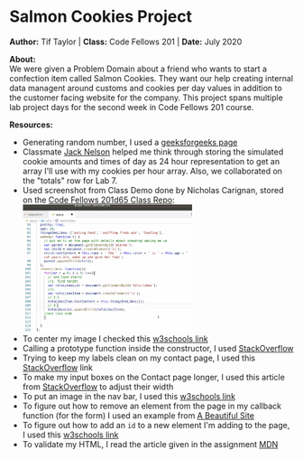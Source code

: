 # Salmon Cookies Project 
**Author:** Tif Taylor | **Class:** Code Fellows 201 | **Date:** July 2020

**About:**  
We were given a Problem Domain about a friend who wants to start a confection item called Salmon Cookies. They want our help creating internal data managent around customs and cookies per day values in addition to the customer facing website for the company. This project spans multiple lab project days for the second week in Code Fellows 201 course. 

**Resources:**
- Generating random number, I used a [geeksforgeeks page](https://www.geeksforgeeks.org/javascript-math-random-method/)
- Classmate [Jack Nelson](https://github.com/jnelsonjava) helped me think through storing the simulated cookie amounts and times of day as 24 hour representation to get an array I'll use with my cookies per hour array. Also, we collaborated on the "totals" row for Lab 7.
- Used screenshot from Class Demo done by Nicholas Carignan, stored on the [Code Fellows 201d65 Class Repo](https://github.com/codefellows/seattle-201d65):   
  <img src='img/labDemo.png' width='300px'>
- To center my image I checked this [w3schools link](https://www.w3schools.com/howto/howto_css_image_center.asp)
- Calling a prototype function inside the constructor, I used [StackOverflow](https://stackoverflow.com/a/2294254)
- Trying to keep my labels clean on my contact page, I used this [StackOverflow](https://stackoverflow.com/questions/4466596/css-how-to-align-vertically-a-label-and-input-inside-a-div/4467026) link
- To make my input boxes on the Contact page longer, I used this article from [StackOverflow](https://stackoverflow.com/questions/33828542/how-to-make-the-input-text-wider) to adjust their width
- To put an image in the nav bar, I used this [w3schools link](https://www.w3schools.com/howto/howto_css_navbar_icon.asp)
- To figure out how to remove an element from the page in my callback function (for the form) I used an example from [A Beautiful Site](https://www.abeautifulsite.net/adding-and-removing-elements-on-the-fly-using-javascript)
- To figure out how to add an `id` to a new element I'm adding to the page, I used this [w3schools link](https://www.w3schools.com/jsref/prop_html_id.asp)
- To validate my HTML, I read the article given in the assignment [MDN](https://developer.mozilla.org/en-US/docs/Learn/Forms/Form_validation)